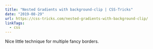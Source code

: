 ```yaml
---
title: "Nested Gradients with background-clip | CSS-Tricks"
date: "2019-08-29"
url: https://css-tricks.com/nested-gradients-with-background-clip/
linkTags:
  - css
---
```


Nice little technique for multiple fancy borders.
